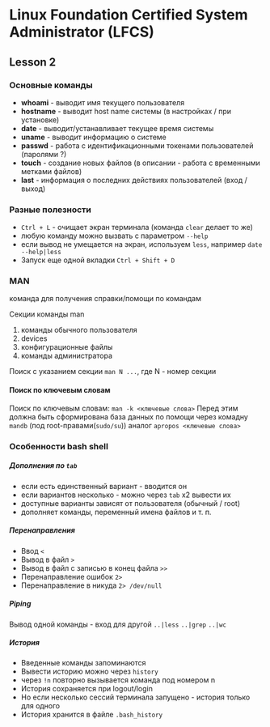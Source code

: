 # Linux Foundation Certified System Administrator (LFCS)

## Lesson 2

### Основные команды

* **whoami** - выводит имя текущего пользователя
* **hostname** - выводит host name системы (в настройках / при установке)
* **date** - выводит/устанавливает текущее время системы
* **uname** - выводит информацию о системе
* **passwd** - работа с идентификационными токенами пользователей (паролями ?)
* **touch** - создание новых файлов (в описании - работа с временными метками файлов)
* **last** - информация о последних действиях пользователей (вход / выход)

### Разные полезности
* `Ctrl + L`  - очищает экран терминала (команда `clear` делает то же) 
* любую команду можно вызвать с параметром `--help`
* если вывод не умещается на экран, используем `less`, например `date --help|less`
* Запуск еще одной вкладки `Ctrl + Shift + D`

### MAN

команда для получения справки/помощи по командам

Секции команды man
1. команды обычного пользователя
4. devices
5. конфигурационные файлы
8. команды администратора

Поиск с указанием секции `man N ...`, где N - номер секции

#### Поиск по ключевым словам

Поиск по ключевым словам: `man -k <ключевые слова>`
Перед этим должна быть сформирована база данных по помощи через комадну `mandb` (под root-правами(`sudo/su`))
аналог `apropos <ключевые слова>`

### Особенности bash shell

##### Дополнения по `tab` 

* если есть единственный вариант - вводится он
* если вариантов несколько - можно через `tab` x2 вывести их
* доступные варианты зависят от пользователя (обычный / root)
* дополняет команды, переменный имена файлов и т. п.

##### Перенаправления

* Ввод `<`
* Вывод в файл `>`
* Вывод в файл с записью в конец файла `>>`
* Перенаправление ошибок `2>`
* Перенаправление в никуда `2> /dev/null`

##### Piping

Вывод одной команды - вход для другой
`..|less` `..|grep`  `..|wc`

##### История

* Введенные команды запоминаются
* Вывести историю можно через `history`
* через `!n` повторно вызывается команда под номером n
* История сохраняется при logout/login
* Но если несколько сессий терминала запущено - история только для одного
* История хранится в файле `.bash_history`